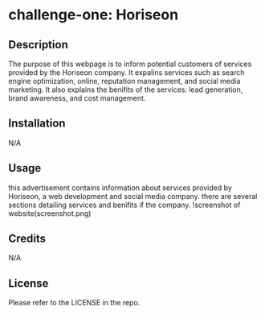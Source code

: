 # challenge-one: Horiseon 

## Description

The purpose of this webpage is to inform potential customers of services provided by the Horiseon company. It expalins services such as search engine optimization, online, reputation management, and social media marketing. It also explains the benifits of the  services: lead generation, brand awareness, and cost management.  

## Installation

N/A

## Usage

this advertisement contains information about services provided by Horiseon, a web development and social media company. there are several sections detailing services and benifits if the company. 
!screenshot of website(screenshot.png)
## Credits

N/A

## License

Please refer to the LICENSE in the repo.
